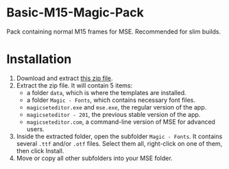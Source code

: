# Basic-M15-Magic-Pack
Pack containing normal M15 frames for MSE. Recommended for slim builds.

# Installation

1. Download and extract [this zip file](https://github.com/MagicSetEditorPacks/Basic-M15-Magic-Pack/archive/refs/heads/main.zip).
2. Extract the zip file. It will contain 5 items:
    * a folder `data`, which is where the templates are installed.
    * a folder `Magic - Fonts`, which contains necessary font files.
    * `magicseteditor.exe` and `mse.exe`, the regular version of the app.
    * `magicseteditor - 201`, the previous stable version of the app.
    * `magicseteditor.com`, a command-line version of MSE for advanced users.
4. Inside the extracted folder, open the subfolder `Magic - Fonts`. It contains several `.ttf` and/or `.otf` files. Select them all, right-click on one of them, then click Install.
5. Move or copy all other subfolders into your MSE folder.